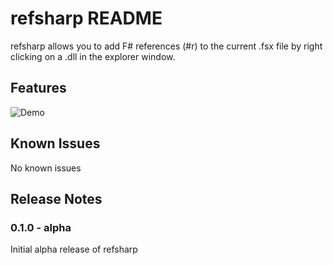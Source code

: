 # refsharp README

refsharp allows you to add F# references (#r) to the current .fsx file by right clicking on a .dll in the explorer window.

## Features

![Demo](screencap/demo.gif)

## Known Issues

No known issues

## Release Notes


### 0.1.0 - alpha

Initial alpha release of refsharp